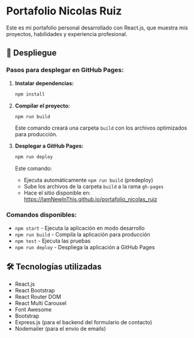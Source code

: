 # Portafolio Nicolas Ruiz

Este es mi portafolio personal desarrollado con React.js, que muestra mis proyectos, habilidades y experiencia profesional.

## 🚀 Despliegue

### Pasos para desplegar en GitHub Pages:

1. **Instalar dependencias:**
   ```bash
   npm install
   ```

2. **Compilar el proyecto:**
   ```bash
   npm run build
   ```
   Este comando creará una carpeta `build` con los archivos optimizados para producción.

3. **Desplegar a GitHub Pages:**
   ```bash
   npm run deploy
   ```
   Este comando:
   - Ejecuta automáticamente `npm run build` (predeploy)
   - Sube los archivos de la carpeta `build` a la rama `gh-pages`
   - Hace el sitio disponible en: https://IamNewInThis.github.io/portafolio_nicolas_ruiz

### Comandos disponibles:

- `npm start` - Ejecuta la aplicación en modo desarrollo
- `npm run build` - Compila la aplicación para producción
- `npm test` - Ejecuta las pruebas
- `npm run deploy` - Despliega la aplicación a GitHub Pages

## 🛠️ Tecnologías utilizadas

- React.js
- React Bootstrap
- React Router DOM
- React Multi Carousel
- Font Awesome
- Bootstrap
- Express.js (para el backend del formulario de contacto)
- Nodemailer (para el envío de emails)

